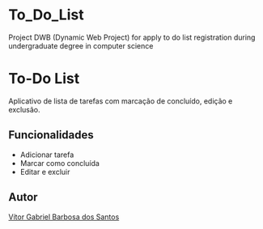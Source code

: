 # To_Do_List
Project DWB (Dynamic Web Project) for apply to do list registration during undergraduate degree in computer science

# To-Do List
Aplicativo de lista de tarefas com marcação de concluído, edição e exclusão.

## Funcionalidades
- Adicionar tarefa
- Marcar como concluída
- Editar e excluir

## Autor
[Vítor Gabriel Barbosa dos Santos](https://github.com/TTVitor)
